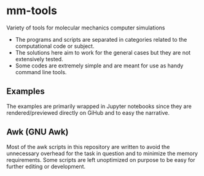 # mm-tools
Variety of tools for molecular mechanics computer simulations

* The programs and scripts are separated in categories related to the computational code or subject.
* The solutions here aim to work for the general cases but they are not extensively tested.
* Some codes are extremely simple and are meant for use as handy command line tools.


## Examples
The examples are primarily wrapped in Jupyter notebooks since they are rendered/previewed  directly on GiHub and to easy the narrative.

## Awk (GNU Awk)
Most of the awk scripts in this repository are written to avoid the unnecessary overhead for the task in question and to minimize the memory requirements. Some scripts are left unoptimized on purpose to be easy for further editing or development.
